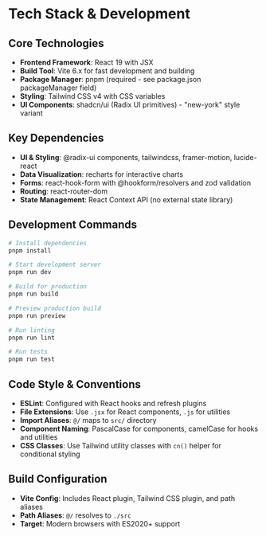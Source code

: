 # Tech Stack & Development

## Core Technologies

- **Frontend Framework**: React 19 with JSX
- **Build Tool**: Vite 6.x for fast development and building
- **Package Manager**: pnpm (required - see package.json packageManager field)
- **Styling**: Tailwind CSS v4 with CSS variables
- **UI Components**: shadcn/ui (Radix UI primitives) - "new-york" style variant

## Key Dependencies

- **UI & Styling**: @radix-ui components, tailwindcss, framer-motion, lucide-react
- **Data Visualization**: recharts for interactive charts
- **Forms**: react-hook-form with @hookform/resolvers and zod validation
- **Routing**: react-router-dom
- **State Management**: React Context API (no external state library)

## Development Commands

```bash
# Install dependencies
pnpm install

# Start development server
pnpm run dev

# Build for production
pnpm run build

# Preview production build
pnpm run preview

# Run linting
pnpm run lint

# Run tests
pnpm run test
```

## Code Style & Conventions

- **ESLint**: Configured with React hooks and refresh plugins
- **File Extensions**: Use `.jsx` for React components, `.js` for utilities
- **Import Aliases**: `@/` maps to `src/` directory
- **Component Naming**: PascalCase for components, camelCase for hooks and utilities
- **CSS Classes**: Use Tailwind utility classes with `cn()` helper for conditional styling

## Build Configuration

- **Vite Config**: Includes React plugin, Tailwind CSS plugin, and path aliases
- **Path Aliases**: `@/` resolves to `./src`
- **Target**: Modern browsers with ES2020+ support